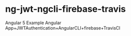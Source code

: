 # ng-jwt-ngcli-firebase-travis
Angular 5 Example Angular App+JWTAuthentication+AngularCLI+firebase+TravisCI
